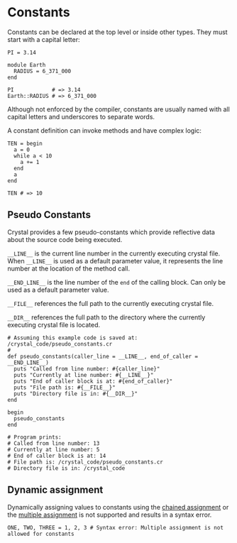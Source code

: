 # Constants

Constants can be declared at the top level or inside other types. They must start with a capital letter:

```crystal
PI = 3.14

module Earth
  RADIUS = 6_371_000
end

PI            # => 3.14
Earth::RADIUS # => 6_371_000
```

Although not enforced by the compiler, constants are usually named with all capital letters and underscores to separate words.

A constant definition can invoke methods and have complex logic:

```crystal
TEN = begin
  a = 0
  while a < 10
    a += 1
  end
  a
end

TEN # => 10
```

## Pseudo Constants

Crystal provides a few pseudo-constants which provide reflective data about the source code being executed.

`__LINE__` is the current line number in the currently executing crystal file. When `__LINE__` is used as a default parameter value, it represents the line number at the location of the method call.

`__END_LINE__` is the line number of the `end` of the calling block. Can only be used as a default parameter value.

`__FILE__` references the full path to the currently executing crystal file.

`__DIR__` references the full path to the directory where the currently executing crystal file is located.

```crystal
# Assuming this example code is saved at: /crystal_code/pseudo_constants.cr
#
def pseudo_constants(caller_line = __LINE__, end_of_caller = __END_LINE__)
  puts "Called from line number: #{caller_line}"
  puts "Currently at line number: #{__LINE__}"
  puts "End of caller block is at: #{end_of_caller}"
  puts "File path is: #{__FILE__}"
  puts "Directory file is in: #{__DIR__}"
end

begin
  pseudo_constants
end

# Program prints:
# Called from line number: 13
# Currently at line number: 5
# End of caller block is at: 14
# File path is: /crystal_code/pseudo_constants.cr
# Directory file is in: /crystal_code
```

## Dynamic assignment

Dynamically assigning values to constants using the [chained assignment](assignment.md#chained-assignment) or the [multiple assignment](assignment.md#multiple-assignment) is not supported and results in a syntax error.

```{.crystal nocheck}
ONE, TWO, THREE = 1, 2, 3 # Syntax error: Multiple assignment is not allowed for constants
```
